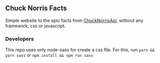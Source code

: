 ## Chuck Norris Facts

Simple website to the epic facts from <a href="https://api.chucknorris.io/">ChuckNorrisApi</a>, without any framework, css or javascript.

### Developers
  This repo uses only node-sass for create a css file.
  For this, run
   `yarn && yarn sass`
   or
   `npm install && npm run sass`